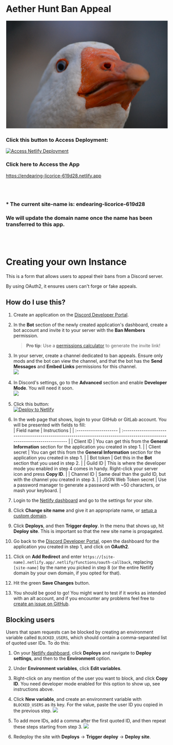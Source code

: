 

# Aether Hunt Ban Appeal

![alt text](./Honk.png)

### Click this button to Access Deployment:  
   [![Access Netlify Deployment](https://www.netlify.com/img/deploy/button.svg)](
https://app.netlify.com/sites/endearing-licorice-619d28/deploys)

### Click here to Access the App
https://endearing-licorice-619d28.netlify.app

<br />
<br />

### * The current site-name is: **endearing-licorice-619d28**
### We will update the domain name once the name has been transferred to this app.

<br />
<br />

# Creating your own Instance

This is a form that allows users to appeal their bans from a Discord server.

By using OAuth2, it ensures users can't forge or fake appeals.

## How do I use this?

1. Create an application on the [Discord Developer Portal](https://discord.com/developers/applications).

2. In the **Bot** section of the newly created application's dashboard, create a bot account and invite it to your server with the **Ban Members** permission.  
   > **Pro tip**: Use a [permissions calculator](https://finitereality.github.io/permissions-calculator/) to generate the invite link!

3. In your server, create a channel dedicated to ban appeals. Ensure only mods and the bot can view the channel, and that the bot has the **Send Messages** and **Embed Links** permissions for this channel.  
   ![](https://cdn.discordapp.com/attachments/924837858878034003/1014080015115239424/unknown.png)

4. In Discord's settings, go to the **Advanced** section and enable **Developer Mode**. You will need it soon.  
   ![](https://cdn.discordapp.com/attachments/924837858878034003/1014086132738306119/unknown.png)

5. Click this button:  
   [![Deploy to Netlify](https://www.netlify.com/img/deploy/button.svg)](https://app.netlify.com/start/deploy?repository=https://github.com/sylveon/discord-ban-appeals)

6. In the web page that shows, login to your GitHub or GitLab account. You will be presented with fields to fill:  
   | Field name            | Instructions                                                                                                               |
   | :-------------------- | :------------------------------------------------------------------------------------------------------------------------- |
   | Client ID             | You can get this from the **General Information** section for the application you created in step 1.                       |
   | Client secret         | You can get this from the **General Information** section for the application you created in step 1.                       |
   | Bot token             | Get this in the **Bot** section that you used in step 2.                                                                   |
   | Guild ID              | This is where the developer mode you enabled in step 4 comes in handy. Right-click your server icon and press **Copy ID**. |
   | Channel ID            | Same deal than the guild ID, but with the channel you created in step 3.                                                   |
   | JSON Web Token secret | Use a password manager to generate a password with ~50 characters, or mash your keyboard.                                  |

7. Login to the [Netlify dashboard](https://app.netlify.com) and go to the settings for your site.

8. Click **Change site name** and give it an appropriate name, or [setup a custom domain](https://docs.netlify.com/domains-https/custom-domains/).

9. Click **Deploys**, and then **Trigger deploy**. In the menu that shows up, hit **Deploy site**. This is important so that the new site name is propagated.

10. Go back to the [Discord Developer Portal](https://discord.com/developers/applications), open the dashboard for the application you created in step 1, and click on **OAuth2**.

11. Click on **Add Redirect** and enter `https://[site-name].netlify.app/.netlify/functions/oauth-callback`, replacing `[site-name]` by the name you picked in step 8 (or the entire Netlify domain by your own domain, if you opted for that).

12. Hit the green **Save Changes** button.

13. You should be good to go! You might want to test if it works as intended with an alt account, and if you encounter any problems feel free to [create an issue on GitHub](https://github.com/sylveon/discord-ban-appeals/issues/new).

## Blocking users

Users that spam requests can be blocked by creating an environment variable called `BLOCKED_USERS`, which should contain a comma-separated list of quoted user IDs. To do this:

1. On your [Netlify dashboard](https://app.netlify.com), click **Deploys** and navigate to **Deploy settings**, and then to the **Environment** option.

2. Under **Environment variables**, click **Edit variables**.

3. Right-click on any mention of the user you want to block, and click **Copy ID**. You need developer mode enabled for this option to show up, see instructions above.

4. Click **New variable**, and create an environment variable with `BLOCKED_USERS` as its key. For the value, paste the user ID you copied in the previous step.
   ![](https://i.imgur.com/5hGRufC.png)

5. To add more IDs, add a comma after the first quoted ID, and then repeat these steps starting from step 3.
   ![](https://i.imgur.com/jNKgS2B.png)

6. Redeploy the site with **Deploys** -> **Trigger deploy** -> **Deploy site**.
